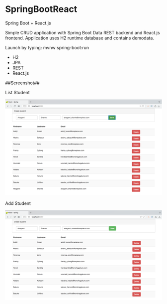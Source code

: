 # SpringBootReact
Spring Boot + React.js

Simple CRUD application with Spring Boot Data REST backend and React.js frontend. Application uses H2 runtime database and contains demodata.

Launch by typing: mvnw spring-boot:run

* H2
* JPA
* REST
* React.js

##Screenshot##

List Student

![List Student](img/list.png "List Student Page")

Add Student

![Add Student](img/add.png "Add Student Page")
